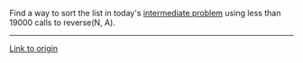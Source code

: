 Find a way to sort the list in today's [intermediate problem](http://www.reddit.com/r/dailyprogrammer/comments/uw16v/6112012_challenge_63_intermediate/) using less than 19000 calls to reverse(N, A).

---

[Link to origin](https://www.reddit.com/r/dailyprogrammer/uw185)